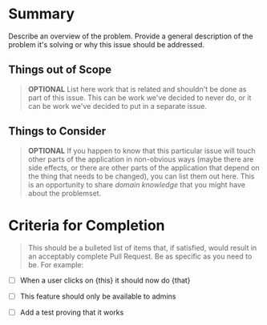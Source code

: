 
# Summary

Describe an overview of the problem. Provide a general description of the problem it's solving or why this issue should be addressed.

## Things out of Scope
> **OPTIONAL** List here work that is related and shouldn't be done as part of this issue. This can be work we've decided to never do, or it can be work we've decided to put in a separate issue.

## Things to Consider
> **OPTIONAL** If you happen to know that this particular issue will touch other parts of the application in non-obvious ways (maybe there are side effects, or there are other parts of the application that depend on the thing that needs to be changed), you can list them out here. This is an opportunity to share *domain knowledge* that you might have about the problemset.

# Criteria for Completion
> This should be a bulleted list of items that, if satisfied, would result in an acceptably complete Pull Request. Be as specific as you need to be. For example:

 - [ ] When a user clicks on {this} it should now do {that}
 - [ ] This feature should only be available to admins
 - [ ] Add a test proving that it works


